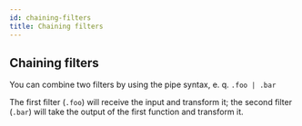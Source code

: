 ```yaml
---
id: chaining-filters
title: Chaining filters
---
```


## Chaining filters

You can combine two filters by using the pipe syntax, e. q. `.foo | .bar`

The first filter (`.foo`) will receive the input and transform it; the second
filter (`.bar`) will take the output of the first function and transform it.
